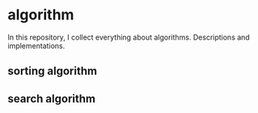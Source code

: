 # algorithm

In this repository, I collect everything about algorithms. Descriptions and implementations.

## sorting algorithm

## search algorithm

